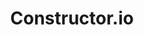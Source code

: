 ---
blog: https://constructor.io/blog
facebook: https://facebook.com/constructorio1
linkedin: https://linkedin.com/company/constructor-io
logohandle: constructorio
sort: constructor
title: Constructor.io
twitter: https://x.com/constructor_io
website: https://constructor.io/
---